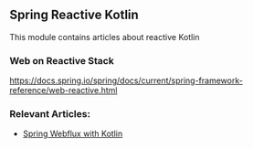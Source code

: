 ## Spring Reactive Kotlin

This module contains articles about reactive Kotlin


### Web on Reactive Stack
https://docs.spring.io/spring/docs/current/spring-framework-reference/web-reactive.html


### Relevant Articles:
- [Spring Webflux with Kotlin](https://www.baeldung.com/spring-webflux-kotlin)

